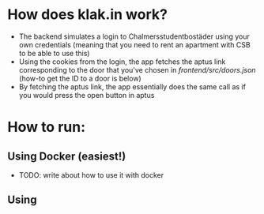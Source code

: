 # How does klak.in work?
- The backend simulates a login to Chalmersstudentbostäder using your own credentials (meaning that you need to rent an apartment with CSB to be able to use this)
- Using the cookies from the login, the app fetches the aptus link corresponding to the door that you've chosen in _frontend/src/doors.json_ (how-to get the ID to a door is below)
- By fetching the aptus link, the app essentially does the same call as if you would press the open button in aptus



# How to run:

## Using Docker (easiest!)
- TODO: write about how to use it with docker 




## Using 